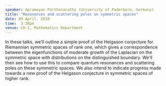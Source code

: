 ```yaml
---
speaker: Aprameyan Parthasarathy (University of Paderborn, Germany)
title: "Resonances and scattering poles on symmetric spaces"
date: 09 April, 2018
time:  3:30pm
venue: LH-1, Mathematics Department
---
```


In these talks, we'll outline a simple proof of the Helgason conjecture for Riemannian symmetric spaces of rank one, which gives a correspondence between the eigenfunctions of moderate growth of the Laplacian on the symmetric space with distributions on the distinguished boundary. We'll then see how to use this to compare quantum resonances and scattering poles on these symmetric spaces. We also intend to indicate progress made towards a new proof of the Helgason conjecture in symmetric spaces of higher rank. 
